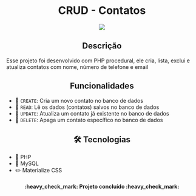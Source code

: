 <h1 align="center"> CRUD - Contatos </h1>

<p align="center">
<img src="https://user-images.githubusercontent.com/76884885/172297037-c257e158-fde2-41ab-a3cf-4e6ec0cc99e4.png"/>
</p>

<h2 align="center">Descrição</h2>
<p>Esse projeto foi desenvolvido com PHP procedural, ele cria, lista, exclui e atualiza contatos com nome, número de telefone e email</p>

<h2 align="center">Funcionalidades</h2>

- 🔨 `CREATE`: Cria um novo contato no banco de dados
- 🔨 `READ`: Lê os dados (contatos) salvos no banco de dados
- 🔨 `UPDATE`: Atualiza um contato já existente no banco de dados
- 🔨 `DELETE`: Apaga um contato específico no banco de dados

<h2 align="center">🛠️ Tecnologias</h2>

- 🐘 PHP
- 🎲 MySQL
- ✏️ Materialize CSS

<h4 align="center">
  :heavy_check_mark: Projeto concluído :heavy_check_mark:
</h4>
